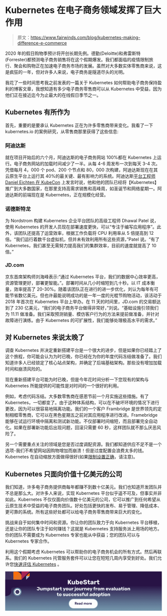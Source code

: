 # Kubernetes 在电子商务领域发挥了巨大作用

> 原文：<https://www.fairwinds.com/blog/kubernetes-making-difference-e-commerce>

 2020 年的假日购物季预计将开创长期先例。德勤(Deloitte)和弗雷斯特(Forrester)都预测电子商务销售将在这个假期爆发。我们都面临的疫情限制旅行、聚会和购物正在加速电子商务市场的发展。虽然对大多数实体零售商来说，这是疯狂的一年，但对许多人来说，电子商务是隧道尽头的光明。

我花了一些时间思考我之前发表的一篇关于 Kubernetes 如何帮助电子商务保持盈利的博客文章，我想知道有多少电子商务零售商可以从 Kubernetes 中受益，因为他们正在接近迄今为止最大的在线假日季节之一。

## **Kubernetes 有所作为**

首先，重要的是要承认 Kubernetes 正在为许多零售商带来变化。我看了一下 kubernetes.io 的案例研究，从零售商那里获得了这些信息:

### **阿迪达斯**

就在项目开始后的六个月，阿迪达斯的电子商务网站 100%都在 Kubernetes 上运行。电子商务网站的加载时间减少了一半。从每 4-6 周发布一次到每天 3-4 次。凭借每月 4，000 个 pod、200 个节点和 80，000 次构建，阿迪达斯现在在其云原生平台上运行其 40%的最关键、最有影响力的系统。阿迪达斯[平台工程师 Daniel Eichten 在 KubeCon](https://diginomica.com/adidas-runs-docker-kubernetes-e-commerce-platform) 上发言时说，他和他的团队已经将【Kubernetes】推广到大多数国家，在那里支持高需求销售和高峰周，如圣诞节和网络星期一。阿迪达斯的前端现在是 Kubernetes，正在规模化经营。

### **诺德斯特龙**

为 Nordstrom 构建 Kubernetes 企业平台团队的高级工程师 Dhawal Patel 说，使用 Kubernetes 的开发人员现在部署速度更快，可以“专注于编写应用程序”。此外，该团队还提高了运营效率，根据工作负载将 CPU 利用率从 5 倍提高到 12 倍。“我们运行着数千台虚拟机，但并未有效利用所有这些资源，”Patel 说。“有了 Kubernetes，我们甚至无需努力提高我们的集群效率，目前的速度就提高了 10 倍。”

### **JD.com**

京东首席架构师刘海峰表示:“通过 Kubernetes 平台，我们的数据中心效率更高，资源管理更好，部署更智能。”。部署时间从几小时缩短到几十秒。以 IT 成本衡量，效率提高了 20-30%。随着该团队正在进行的进一步优化，刘认为每年有可能节省数亿美元。但也许最能说明成功的是一年一度的光棍节购物活动，该活动于 2018 年首次在 Kubernetes 平台上举办。在 11 天的时间里，JD.com 的交易额达到了 230 亿美元，“我们的电子商务平台做得非常好，”刘说。“基础设施引领我们为 11.11 做准备。我们采取预测销量、模仿客户行为的方法来提前做准备，并针对故障进行演练。由于 Kubernetes 的可扩展性，我们能够处理极高水平的需求。”

## 对 Kubernetes 来说太晚了

调查 Kubernetes 并决定重新搭建平台是一个很大的进步，但是如果你已经踏上了这个旅程，你可能会认为为时已晚，你已经在为你的年度代码冻结做准备了。我们知道许多人已经锁定了核心站点架构，并确定了后端基础架构。那些没有增加加载时间和崩溃风险的。

现在重新搭建平台可能为时已晚，但是今年花时间分析一下您现有的架构与 Kubernetes 所能提供的可能性是对时间的一个很好的利用。

例如，考虑代码冻结。大多数零售商在感恩节前一个月实施这些措施。有了 Kubernetes，一切都变了。由于这种体系结构，可以在不破坏环境的情况下进行更改，因为可以很容易地隔离功能。我们的一个客户 Frambridge 是世界领先的定制相框零售商，它可以在黑色星期五之前对其应用程序进行改进。Framebridge 能够在试运行环境中隔离和测试新功能。不仅部署时间缩短，而且部署完全自动化。如果在部署新功能后出现问题，回滚只需要 60 秒，这样团队就不那么厌恶风险了。

另一个需要重点关注的领域是您是否过度调配资源。我们都知道供应不足不是一个选项-我们不希望网站因购物增加而崩溃！但是过度配置会浪费太多的钱。Kubernetes 在自动缩放方面做得很好(如果[限制设置正确](https://www.fairwinds.com/insights)，请注意)。

## **Kubernetes 只面向价值十亿美元的公司**

我们知道，许多电子商务提供商每年都赚不到数十亿美元。我们也知道开发团队并不总是那么大。对许多人来说，实现 Kubernetes 平台似乎遥不可及，但事实并非如此。Kubernetes 不仅仅面向价值数十亿美元的公司，它可以推广到任何希望从云原生技术中受益的电子商务团队。好处包括更快的发布、易于管理、降低成本、更可靠的系统。所有这些好处都可以给电子商务零售商带来巨大的变化。

挑战来自于如何集中时间和资源。你让你的团队致力于向 Kubernetes 平台移植，还是让你的团队专注于如何赚钱？这就是 Kubernetes 支持服务派上用场的地方。你的团队不需要成为 Kubernetes 专家也能从中获益；您的团队可以与 Kubernetes 专家合作。

利用这个假期考虑 Kubernetes 可以帮助你的电子商务机会的所有方式。然后再联系。我们的 Kubernetes 托管服务套件可以让您在短短几周内享受到好处。我们允许您[快速评估 Kubernetes](https://www.fairwinds.com/kubestart) 。

[![KubeStart. Jumpstart your journey from evaluation to successful adoption. Read more.](img/68abd2e8bf686cbfc836de9c44fefd69.png)](https://cta-redirect.hubspot.com/cta/redirect/2184645/239d82ef-bf83-4006-bcdf-c5c708754331)